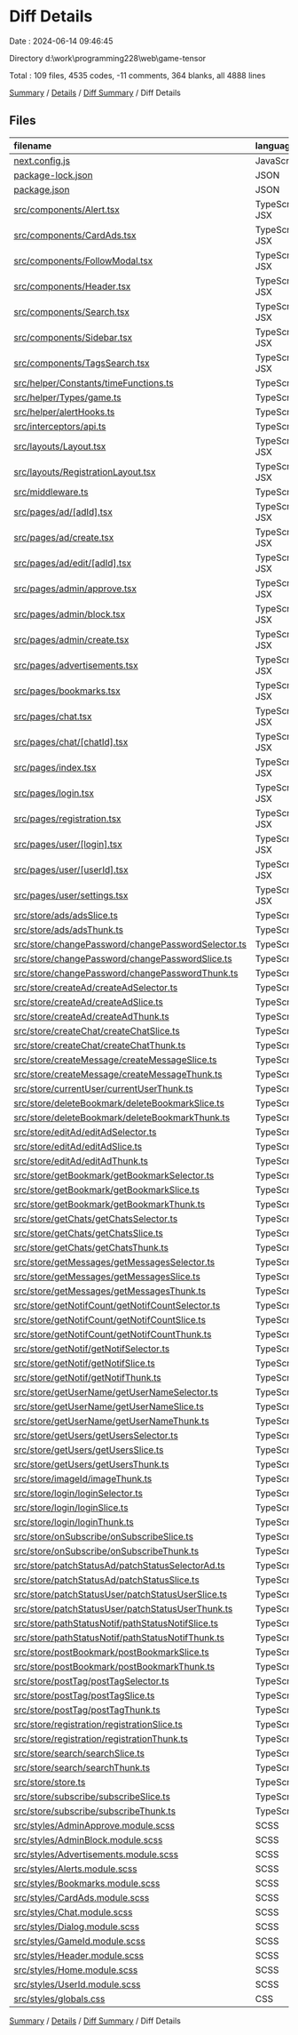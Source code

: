 # Diff Details

Date : 2024-06-14 09:46:45

Directory d:\\work\\programming228\\web\\game-tensor

Total : 109 files,  4535 codes, -11 comments, 364 blanks, all 4888 lines

[Summary](results.md) / [Details](details.md) / [Diff Summary](diff.md) / Diff Details

## Files
| filename | language | code | comment | blank | total |
| :--- | :--- | ---: | ---: | ---: | ---: |
| [next.config.js](/next.config.js) | JavaScript | 1 | 0 | 0 | 1 |
| [package-lock.json](/package-lock.json) | JSON | 731 | 0 | 0 | 731 |
| [package.json](/package.json) | JSON | 7 | 0 | 0 | 7 |
| [src/components/Alert.tsx](/src/components/Alert.tsx) | TypeScript JSX | 29 | 0 | 6 | 35 |
| [src/components/CardAds.tsx](/src/components/CardAds.tsx) | TypeScript JSX | 62 | 1 | -1 | 62 |
| [src/components/FollowModal.tsx](/src/components/FollowModal.tsx) | TypeScript JSX | 20 | 0 | 0 | 20 |
| [src/components/Header.tsx](/src/components/Header.tsx) | TypeScript JSX | 91 | 0 | 6 | 97 |
| [src/components/Search.tsx](/src/components/Search.tsx) | TypeScript JSX | 17 | 0 | 1 | 18 |
| [src/components/Sidebar.tsx](/src/components/Sidebar.tsx) | TypeScript JSX | 7 | 0 | 0 | 7 |
| [src/components/TagsSearch.tsx](/src/components/TagsSearch.tsx) | TypeScript JSX | 17 | -1 | 1 | 17 |
| [src/helper/Constants/timeFunctions.ts](/src/helper/Constants/timeFunctions.ts) | TypeScript | 20 | 1 | 5 | 26 |
| [src/helper/Types/game.ts](/src/helper/Types/game.ts) | TypeScript | 40 | 0 | 4 | 44 |
| [src/helper/alertHooks.ts](/src/helper/alertHooks.ts) | TypeScript | 28 | 1 | 6 | 35 |
| [src/interceptors/api.ts](/src/interceptors/api.ts) | TypeScript | -1 | 0 | 1 | 0 |
| [src/layouts/Layout.tsx](/src/layouts/Layout.tsx) | TypeScript JSX | 6 | 0 | -2 | 4 |
| [src/layouts/RegistrationLayout.tsx](/src/layouts/RegistrationLayout.tsx) | TypeScript JSX | 12 | 0 | 0 | 12 |
| [src/middleware.ts](/src/middleware.ts) | TypeScript | 45 | 0 | 4 | 49 |
| [src/pages/ad/[adId].tsx](/src/pages/ad/%5BadId%5D.tsx) | TypeScript JSX | 127 | 0 | 10 | 137 |
| [src/pages/ad/create.tsx](/src/pages/ad/create.tsx) | TypeScript JSX | 49 | 0 | 3 | 52 |
| [src/pages/ad/edit/[adId].tsx](/src/pages/ad/edit/%5BadId%5D.tsx) | TypeScript JSX | 312 | 2 | 27 | 341 |
| [src/pages/admin/approve.tsx](/src/pages/admin/approve.tsx) | TypeScript JSX | 109 | -9 | 7 | 107 |
| [src/pages/admin/block.tsx](/src/pages/admin/block.tsx) | TypeScript JSX | 34 | 0 | 3 | 37 |
| [src/pages/admin/create.tsx](/src/pages/admin/create.tsx) | TypeScript JSX | 51 | 0 | 1 | 52 |
| [src/pages/advertisements.tsx](/src/pages/advertisements.tsx) | TypeScript JSX | 49 | 1 | 4 | 54 |
| [src/pages/bookmarks.tsx](/src/pages/bookmarks.tsx) | TypeScript JSX | 42 | 0 | 3 | 45 |
| [src/pages/chat.tsx](/src/pages/chat.tsx) | TypeScript JSX | 319 | 4 | 22 | 345 |
| [src/pages/chat/[chatId].tsx](/src/pages/chat/%5BchatId%5D.tsx) | TypeScript JSX | 35 | 0 | 4 | 39 |
| [src/pages/index.tsx](/src/pages/index.tsx) | TypeScript JSX | 14 | -3 | 1 | 12 |
| [src/pages/login.tsx](/src/pages/login.tsx) | TypeScript JSX | 56 | 1 | 5 | 62 |
| [src/pages/registration.tsx](/src/pages/registration.tsx) | TypeScript JSX | 50 | 0 | 3 | 53 |
| [src/pages/user/[login].tsx](/src/pages/user/%5Blogin%5D.tsx) | TypeScript JSX | 327 | 0 | 20 | 347 |
| [src/pages/user/[userId].tsx](/src/pages/user/%5BuserId%5D.tsx) | TypeScript JSX | -91 | 0 | -4 | -95 |
| [src/pages/user/settings.tsx](/src/pages/user/settings.tsx) | TypeScript JSX | 68 | 0 | 1 | 69 |
| [src/store/ads/adsSlice.ts](/src/store/ads/adsSlice.ts) | TypeScript | 29 | 0 | 0 | 29 |
| [src/store/ads/adsThunk.ts](/src/store/ads/adsThunk.ts) | TypeScript | 3 | -14 | 0 | -11 |
| [src/store/changePassword/changePasswordSelector.ts](/src/store/changePassword/changePasswordSelector.ts) | TypeScript | 15 | 0 | 5 | 20 |
| [src/store/changePassword/changePasswordSlice.ts](/src/store/changePassword/changePasswordSlice.ts) | TypeScript | 43 | 0 | 4 | 47 |
| [src/store/changePassword/changePasswordThunk.ts](/src/store/changePassword/changePasswordThunk.ts) | TypeScript | 24 | 0 | 2 | 26 |
| [src/store/createAd/createAdSelector.ts](/src/store/createAd/createAdSelector.ts) | TypeScript | 11 | 0 | 4 | 15 |
| [src/store/createAd/createAdSlice.ts](/src/store/createAd/createAdSlice.ts) | TypeScript | 29 | 0 | 4 | 33 |
| [src/store/createAd/createAdThunk.ts](/src/store/createAd/createAdThunk.ts) | TypeScript | 18 | 0 | 2 | 20 |
| [src/store/createChat/createChatSlice.ts](/src/store/createChat/createChatSlice.ts) | TypeScript | 32 | 0 | 4 | 36 |
| [src/store/createChat/createChatThunk.ts](/src/store/createChat/createChatThunk.ts) | TypeScript | 13 | 0 | 2 | 15 |
| [src/store/createMessage/createMessageSlice.ts](/src/store/createMessage/createMessageSlice.ts) | TypeScript | 28 | 0 | 4 | 32 |
| [src/store/createMessage/createMessageThunk.ts](/src/store/createMessage/createMessageThunk.ts) | TypeScript | 17 | 0 | 2 | 19 |
| [src/store/currentUser/currentUserThunk.ts](/src/store/currentUser/currentUserThunk.ts) | TypeScript | -1 | 0 | 0 | -1 |
| [src/store/deleteBookmark/deleteBookmarkSlice.ts](/src/store/deleteBookmark/deleteBookmarkSlice.ts) | TypeScript | 28 | 0 | 4 | 32 |
| [src/store/deleteBookmark/deleteBookmarkThunk.ts](/src/store/deleteBookmark/deleteBookmarkThunk.ts) | TypeScript | 14 | 0 | 2 | 16 |
| [src/store/editAd/editAdSelector.ts](/src/store/editAd/editAdSelector.ts) | TypeScript | 11 | 0 | 4 | 15 |
| [src/store/editAd/editAdSlice.ts](/src/store/editAd/editAdSlice.ts) | TypeScript | 29 | 0 | 4 | 33 |
| [src/store/editAd/editAdThunk.ts](/src/store/editAd/editAdThunk.ts) | TypeScript | 18 | 0 | 2 | 20 |
| [src/store/getBookmark/getBookmarkSelector.ts](/src/store/getBookmark/getBookmarkSelector.ts) | TypeScript | 15 | 0 | 5 | 20 |
| [src/store/getBookmark/getBookmarkSlice.ts](/src/store/getBookmark/getBookmarkSlice.ts) | TypeScript | 61 | 0 | 5 | 66 |
| [src/store/getBookmark/getBookmarkThunk.ts](/src/store/getBookmark/getBookmarkThunk.ts) | TypeScript | 11 | 0 | 2 | 13 |
| [src/store/getChats/getChatsSelector.ts](/src/store/getChats/getChatsSelector.ts) | TypeScript | 6 | 0 | 5 | 11 |
| [src/store/getChats/getChatsSlice.ts](/src/store/getChats/getChatsSlice.ts) | TypeScript | 59 | 1 | 6 | 66 |
| [src/store/getChats/getChatsThunk.ts](/src/store/getChats/getChatsThunk.ts) | TypeScript | 11 | 0 | 2 | 13 |
| [src/store/getMessages/getMessagesSelector.ts](/src/store/getMessages/getMessagesSelector.ts) | TypeScript | 15 | 0 | 5 | 20 |
| [src/store/getMessages/getMessagesSlice.ts](/src/store/getMessages/getMessagesSlice.ts) | TypeScript | 69 | 1 | 6 | 76 |
| [src/store/getMessages/getMessagesThunk.ts](/src/store/getMessages/getMessagesThunk.ts) | TypeScript | 14 | 0 | 2 | 16 |
| [src/store/getNotifCount/getNotifCountSelector.ts](/src/store/getNotifCount/getNotifCountSelector.ts) | TypeScript | 15 | 0 | 5 | 20 |
| [src/store/getNotifCount/getNotifCountSlice.ts](/src/store/getNotifCount/getNotifCountSlice.ts) | TypeScript | 41 | 1 | 6 | 48 |
| [src/store/getNotifCount/getNotifCountThunk.ts](/src/store/getNotifCount/getNotifCountThunk.ts) | TypeScript | 14 | 0 | 2 | 16 |
| [src/store/getNotif/getNotifSelector.ts](/src/store/getNotif/getNotifSelector.ts) | TypeScript | 6 | 0 | 5 | 11 |
| [src/store/getNotif/getNotifSlice.ts](/src/store/getNotif/getNotifSlice.ts) | TypeScript | 62 | 1 | 6 | 69 |
| [src/store/getNotif/getNotifThunk.ts](/src/store/getNotif/getNotifThunk.ts) | TypeScript | 11 | 0 | 2 | 13 |
| [src/store/getUserName/getUserNameSelector.ts](/src/store/getUserName/getUserNameSelector.ts) | TypeScript | 15 | 0 | 5 | 20 |
| [src/store/getUserName/getUserNameSlice.ts](/src/store/getUserName/getUserNameSlice.ts) | TypeScript | 46 | 1 | 6 | 53 |
| [src/store/getUserName/getUserNameThunk.ts](/src/store/getUserName/getUserNameThunk.ts) | TypeScript | 14 | 0 | 2 | 16 |
| [src/store/getUsers/getUsersSelector.ts](/src/store/getUsers/getUsersSelector.ts) | TypeScript | 6 | 0 | 5 | 11 |
| [src/store/getUsers/getUsersSlice.ts](/src/store/getUsers/getUsersSlice.ts) | TypeScript | 41 | 0 | 5 | 46 |
| [src/store/getUsers/getUsersThunk.ts](/src/store/getUsers/getUsersThunk.ts) | TypeScript | 14 | 0 | 2 | 16 |
| [src/store/imageId/imageThunk.ts](/src/store/imageId/imageThunk.ts) | TypeScript | -1 | 0 | 0 | -1 |
| [src/store/login/loginSelector.ts](/src/store/login/loginSelector.ts) | TypeScript | -9 | 0 | 0 | -9 |
| [src/store/login/loginSlice.ts](/src/store/login/loginSlice.ts) | TypeScript | 8 | 0 | -1 | 7 |
| [src/store/login/loginThunk.ts](/src/store/login/loginThunk.ts) | TypeScript | 6 | 0 | 0 | 6 |
| [src/store/onSubscribe/onSubscribeSlice.ts](/src/store/onSubscribe/onSubscribeSlice.ts) | TypeScript | 29 | 0 | 4 | 33 |
| [src/store/onSubscribe/onSubscribeThunk.ts](/src/store/onSubscribe/onSubscribeThunk.ts) | TypeScript | 14 | 0 | 2 | 16 |
| [src/store/patchStatusAd/patchStatusSelectorAd.ts](/src/store/patchStatusAd/patchStatusSelectorAd.ts) | TypeScript | 17 | 0 | 2 | 19 |
| [src/store/patchStatusAd/patchStatusSlice.ts](/src/store/patchStatusAd/patchStatusSlice.ts) | TypeScript | 28 | 0 | 4 | 32 |
| [src/store/patchStatusUser/patchStatusUserSlice.ts](/src/store/patchStatusUser/patchStatusUserSlice.ts) | TypeScript | 28 | 0 | 4 | 32 |
| [src/store/patchStatusUser/patchStatusUserThunk.ts](/src/store/patchStatusUser/patchStatusUserThunk.ts) | TypeScript | 17 | 0 | 2 | 19 |
| [src/store/pathStatusNotif/pathStatusNotifSlice.ts](/src/store/pathStatusNotif/pathStatusNotifSlice.ts) | TypeScript | 28 | 0 | 4 | 32 |
| [src/store/pathStatusNotif/pathStatusNotifThunk.ts](/src/store/pathStatusNotif/pathStatusNotifThunk.ts) | TypeScript | 17 | 0 | 2 | 19 |
| [src/store/postBookmark/postBookmarkSlice.ts](/src/store/postBookmark/postBookmarkSlice.ts) | TypeScript | 28 | 0 | 4 | 32 |
| [src/store/postBookmark/postBookmarkThunk.ts](/src/store/postBookmark/postBookmarkThunk.ts) | TypeScript | 16 | 0 | 2 | 18 |
| [src/store/postTag/postTagSelector.ts](/src/store/postTag/postTagSelector.ts) | TypeScript | 15 | 0 | 5 | 20 |
| [src/store/postTag/postTagSlice.ts](/src/store/postTag/postTagSlice.ts) | TypeScript | 43 | 0 | 4 | 47 |
| [src/store/postTag/postTagThunk.ts](/src/store/postTag/postTagThunk.ts) | TypeScript | 20 | 0 | 2 | 22 |
| [src/store/registration/registrationSlice.ts](/src/store/registration/registrationSlice.ts) | TypeScript | 7 | 0 | 0 | 7 |
| [src/store/registration/registrationThunk.ts](/src/store/registration/registrationThunk.ts) | TypeScript | 4 | 0 | 0 | 4 |
| [src/store/search/searchSlice.ts](/src/store/search/searchSlice.ts) | TypeScript | 29 | 0 | 0 | 29 |
| [src/store/search/searchThunk.ts](/src/store/search/searchThunk.ts) | TypeScript | -8 | -1 | 0 | -9 |
| [src/store/store.ts](/src/store/store.ts) | TypeScript | 40 | 0 | 0 | 40 |
| [src/store/subscribe/subscribeSlice.ts](/src/store/subscribe/subscribeSlice.ts) | TypeScript | 29 | 0 | 4 | 33 |
| [src/store/subscribe/subscribeThunk.ts](/src/store/subscribe/subscribeThunk.ts) | TypeScript | 14 | 0 | 2 | 16 |
| [src/styles/AdminApprove.module.scss](/src/styles/AdminApprove.module.scss) | SCSS | 25 | 0 | 2 | 27 |
| [src/styles/AdminBlock.module.scss](/src/styles/AdminBlock.module.scss) | SCSS | 34 | 0 | 0 | 34 |
| [src/styles/Advertisements.module.scss](/src/styles/Advertisements.module.scss) | SCSS | 25 | 0 | 2 | 27 |
| [src/styles/Alerts.module.scss](/src/styles/Alerts.module.scss) | SCSS | 35 | 0 | 7 | 42 |
| [src/styles/Bookmarks.module.scss](/src/styles/Bookmarks.module.scss) | SCSS | 18 | 0 | 1 | 19 |
| [src/styles/CardAds.module.scss](/src/styles/CardAds.module.scss) | SCSS | 20 | 0 | 0 | 20 |
| [src/styles/Chat.module.scss](/src/styles/Chat.module.scss) | SCSS | 189 | 1 | 16 | 206 |
| [src/styles/Dialog.module.scss](/src/styles/Dialog.module.scss) | SCSS | 43 | 0 | 8 | 51 |
| [src/styles/GameId.module.scss](/src/styles/GameId.module.scss) | SCSS | 54 | 0 | 1 | 55 |
| [src/styles/Header.module.scss](/src/styles/Header.module.scss) | SCSS | 26 | 0 | 1 | 27 |
| [src/styles/Home.module.scss](/src/styles/Home.module.scss) | SCSS | 1 | 0 | 0 | 1 |
| [src/styles/UserId.module.scss](/src/styles/UserId.module.scss) | SCSS | 52 | 0 | 0 | 52 |
| [src/styles/globals.css](/src/styles/globals.css) | CSS | 4 | 0 | 1 | 5 |

[Summary](results.md) / [Details](details.md) / [Diff Summary](diff.md) / Diff Details